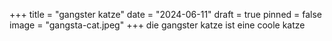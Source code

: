 +++
title = "gangster katze"
date = "2024-06-11"
draft = true
pinned = false
image = "gangsta-cat.jpeg"
+++
die gangster katze ist eine coole katze